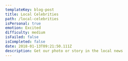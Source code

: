 ```yaml
---
templateKey: blog-post
title: Local Celebrities
path: /local-celebrities
isPersonal: true
emotion: Excited
difficulty: medium
isFailed: false 
isCompleted: false
date: 2018-01-13T09:21:50.111Z
description: Get our photo or story in the local news
---
```

